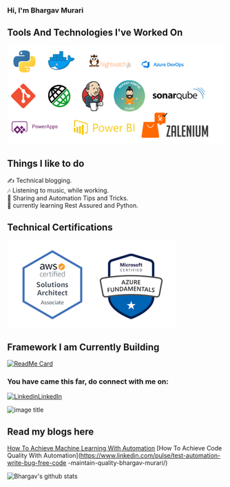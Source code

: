 ### Hi, I'm Bhargav Murari

## Tools And Technologies I've Worked On
![image](https://github.com/bhargavkumar-65/bhargavkumar-65/blob/master/Technologies.png)

## Things I like to do
 ✍ Technical blogging.  
 🎶 Listening to music, while working.  
 💬 Sharing and Automation Tips and Tricks.  
 🌱 currently learning Rest Assured and Python.
 
 ## Technical Certifications
![image](https://github.com/bhargavkumar-65/bhargavkumar-65/blob/master/Certs.PNG)

## Framework I am Currently Building
[![ReadMe Card](https://github-readme-stats.vercel.app/api/pin/?username=AutoInfra&repo=AutoInfra)](https://github.com/AutoInfra/AutoInfra)

###  You have came this far, do connect with me on:  

[![Linkedin](https://i.stack.imgur.com/gVE0j.png)LinkedIn](https://linkedin.com/in/bhargavmurari)  

![image title](https://rushter.com/counter.svg)  

## Read my blogs here

[How To Achieve Machine Learning With Automation](https://www.linkedin.com/pulse/test-automation-how-achieve-machine-learning-bhargav-murari/)
[How To Achieve Code Quality With Automation](https://www.linkedin.com/pulse/test-automation-write-bug-free-code -maintain-quality-bhargav-murari/)

![Bhargav's github stats](https://github-readme-stats.vercel.app/api?username=bhargavkumar-65&show_icons=true)
<!-- ![AutoInfra's github stats](https://github-readme-stats.vercel.app/api?username=AutoInfra&show_icons=true) --!>
